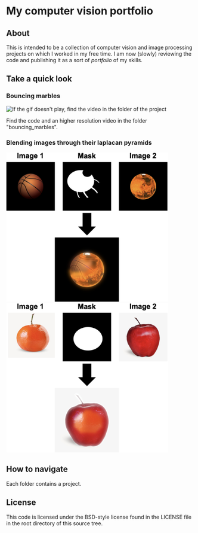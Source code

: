 # My computer vision portfolio

## About

This is intended to be a collection of computer vision and image processing projects on which I worked in my free time.
I am now (slowly) reviewing the code and publishing it as a sort of *portfolio* of my skills.

## Take a quick look

### Bouncing marbles

![If the gif doesn't play, find the video in the folder of the project](bouncing_marbles/demo.gif)

Find the code and an higher resolution video in the folder "bouncing_marbles".

### Blending images through their laplacan pyramids

<img src="blend_with_laplacian_pyramids/demo1.png" height="400" />
<img src="blend_with_laplacian_pyramids/demo2.png" height="400" />


## How to navigate

Each folder contains a project.

## License
This code is licensed under the BSD-style license found in the LICENSE file in the root directory of this source tree.


